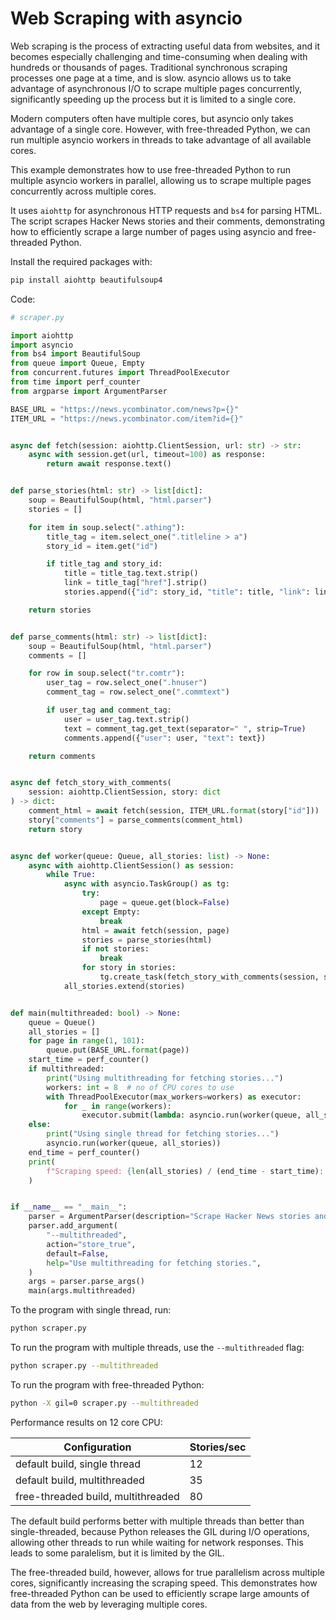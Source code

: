 # Web Scraping with asyncio

Web scraping is the process of extracting useful data from websites, and it becomes especially challenging and time-consuming when dealing with hundreds or thousands of pages. Traditional synchronous scraping processes one page at a time, and is slow. asyncio allows us to take advantage of asynchronous I/O to scrape multiple pages concurrently, significantly speeding up the process but it is limited to a single core.

Modern computers often have multiple cores, but asyncio only takes advantage of a single core. However, with free-threaded Python, we can run multiple asyncio workers in threads to take advantage of all available cores.

This example demonstrates how to use free-threaded Python to run multiple asyncio workers in parallel, allowing us to scrape multiple pages concurrently across multiple cores.

It uses `aiohttp` for asynchronous HTTP requests and `bs4` for parsing HTML. The script scrapes Hacker News stories and their comments, demonstrating how to efficiently scrape a large number of pages using asyncio and free-threaded Python.

Install the required packages with:

```bash
pip install aiohttp beautifulsoup4
```

Code:

```python
# scraper.py

import aiohttp
import asyncio
from bs4 import BeautifulSoup
from queue import Queue, Empty
from concurrent.futures import ThreadPoolExecutor
from time import perf_counter
from argparse import ArgumentParser

BASE_URL = "https://news.ycombinator.com/news?p={}"
ITEM_URL = "https://news.ycombinator.com/item?id={}"


async def fetch(session: aiohttp.ClientSession, url: str) -> str:
    async with session.get(url, timeout=100) as response:
        return await response.text()


def parse_stories(html: str) -> list[dict]:
    soup = BeautifulSoup(html, "html.parser")
    stories = []

    for item in soup.select(".athing"):
        title_tag = item.select_one(".titleline > a")
        story_id = item.get("id")

        if title_tag and story_id:
            title = title_tag.text.strip()
            link = title_tag["href"].strip()
            stories.append({"id": story_id, "title": title, "link": link})

    return stories


def parse_comments(html: str) -> list[dict]:
    soup = BeautifulSoup(html, "html.parser")
    comments = []

    for row in soup.select("tr.comtr"):
        user_tag = row.select_one(".hnuser")
        comment_tag = row.select_one(".commtext")

        if user_tag and comment_tag:
            user = user_tag.text.strip()
            text = comment_tag.get_text(separator=" ", strip=True)
            comments.append({"user": user, "text": text})

    return comments


async def fetch_story_with_comments(
    session: aiohttp.ClientSession, story: dict
) -> dict:
    comment_html = await fetch(session, ITEM_URL.format(story["id"]))
    story["comments"] = parse_comments(comment_html)
    return story


async def worker(queue: Queue, all_stories: list) -> None:
    async with aiohttp.ClientSession() as session:
        while True:
            async with asyncio.TaskGroup() as tg:
                try:
                    page = queue.get(block=False)
                except Empty:
                    break
                html = await fetch(session, page)
                stories = parse_stories(html)
                if not stories:
                    break
                for story in stories:
                    tg.create_task(fetch_story_with_comments(session, story))
            all_stories.extend(stories)


def main(multithreaded: bool) -> None:
    queue = Queue()
    all_stories = []
    for page in range(1, 101):
        queue.put(BASE_URL.format(page))
    start_time = perf_counter()
    if multithreaded:
        print("Using multithreading for fetching stories...")
        workers: int = 8  # no of CPU cores to use
        with ThreadPoolExecutor(max_workers=workers) as executor:
            for _ in range(workers):
                executor.submit(lambda: asyncio.run(worker(queue, all_stories)))
    else:
        print("Using single thread for fetching stories...")
        asyncio.run(worker(queue, all_stories))
    end_time = perf_counter()
    print(
        f"Scraping speed: {len(all_stories) / (end_time - start_time):.0f} stories/sec"
    )


if __name__ == "__main__":
    parser = ArgumentParser(description="Scrape Hacker News stories and comments.")
    parser.add_argument(
        "--multithreaded",
        action="store_true",
        default=False,
        help="Use multithreading for fetching stories.",
    )
    args = parser.parse_args()
    main(args.multithreaded)
```

To the program with single thread, run:

```bash
python scraper.py
```

To run the program with multiple threads, use the `--multithreaded` flag:

```bash
python scraper.py --multithreaded
```

To run the program with free-threaded Python:

```bash
python -X gil=0 scraper.py --multithreaded
```

Performance results on 12 core CPU:

| Configuration                      | Stories/sec |
| ---------------------------------- | ----------- |
| default build, single thread       | 12          |
| default build, multithreaded       | 35          |
| free-threaded build, multithreaded | 80          |

The default build performs better with multiple threads than better than single-threaded, because Python
releases the GIL during I/O operations, allowing other threads to run while waiting for network responses. This leads to some paralelism, but it is limited by the GIL.

The free-threaded build, however, allows for true parallelism across multiple cores, significantly increasing the scraping speed. This demonstrates how free-threaded Python can be used to efficiently scrape large amounts of data from the web by leveraging multiple cores.
